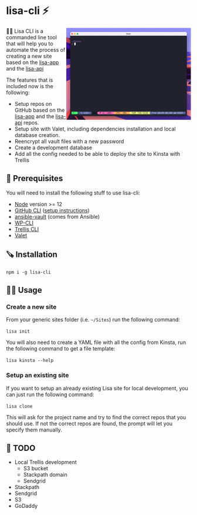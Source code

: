 # lisa-cli ⚡️
<img align="right" src="./docs/assets/lisa-init.gif"  height="250" />

💁‍♀️ Lisa CLI is a commanded line tool that will help you to automate the process of creating a new site based on the [lisa-app](https://github.com/triggerfishab/lisa-app) and the [lisa-api](https://github.com/triggerfishab/lisa-api)

The features that is included now is the following:
* Setup repos on GitHub based on the [lisa-app](https://github.com/triggerfishab/lisa-app) and the [lisa-api](https://github.com/triggerfishab/lisa-api) repos.
* Setup site with Valet, including dependencies installation and local database creation.
* Reencrypt all vault files with a new password
* Create a development database
* Add all the config needed to be able to deploy the site to Kinsta with Trellis

## 🔧 Prerequisites
You will need to install the following stuff to use lisa-cli:
* [Node](https://nodejs.org/en/) version >= 12
* [GitHub CLI](https://github.com/cli/cli) ([setup instructions](https://cli.github.com/manual/))
* [ansible-vault](https://docs.ansible.com/ansible/2.9/user_guide/vault.html) (comes from Ansible)
* [WP-CLI](https://wp-cli.org/)
* [Trellis CLI](https://github.com/roots/trellis-cli)
* [Valet](https://laravel.com/docs/8.x/valet)
## 🪚 Installation
```npm i -g lisa-cli```

## 🏃‍♂️ Usage

### Create a new site
From your generic sites folder (i.e. `~/Sites`) run the following command:

```lisa init```

You will also need to create a YAML file with all the config from Kinsta, run the following command to get a file template:

```lisa kinsta --help```

### Setup an existing site
If you want to setup an already existing Lisa site for local development, you can just run the following command:

```lisa clone```

This will ask for the project name and try to find the correct repos that you should use. If not the correct repos are found, the prompt will let you specify them manually.

## 🔨 TODO
- Local Trellis development
	- S3 bucket
	- Stackpath domain
	- Sendgrid
- Stackpath
- Sendgrid
- S3
- GoDaddy
